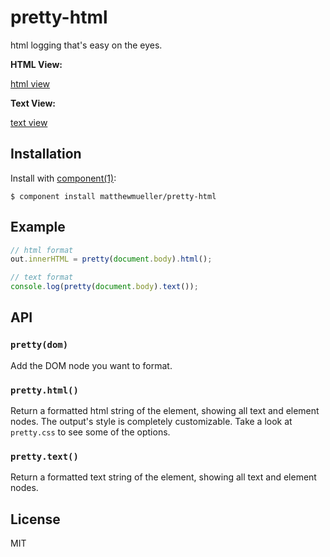 
# pretty-html

  html logging that's easy on the eyes.

  **HTML View:**

  [html view](https://i.cloudup.com/6zFvalrj3D.png)

  **Text View:**

  [text view](https://i.cloudup.com/3v6N5qYaMv.png)

## Installation

  Install with [component(1)](http://component.io):

    $ component install matthewmueller/pretty-html

## Example

```js
// html format
out.innerHTML = pretty(document.body).html();

// text format
console.log(pretty(document.body).text());
```

## API

### `pretty(dom)`

Add the DOM node you want to format.

### `pretty.html()`

Return a formatted html string of the element, showing all text and element nodes. The output's style is completely customizable. Take a look at `pretty.css` to see some of the options.

### `pretty.text()`

Return a formatted text string of the element, showing all text and element nodes.

## License

  MIT
